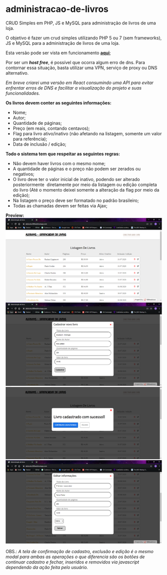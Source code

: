 # administracao-de-livros
CRUD Simples em PHP, JS e MySQL para administração de livros de uma loja.

O objetivo é fazer um crud simples utilizando PHP 5 ou 7 (sem frameworks), JS e MySQL para a administração de livros de uma loja.

Esta versão pode ser vista em funcionamento __[aqui](https://alebooks.000webhostapp.com/)__;

Por ser um __*host free*__, é possível que ocorra algum erro de dns.
Para contornar essa situação, basta utilizar uma VPN, serviço de proxy ou DNS alternativo.

_Em breve criarei uma versão em React consumindo uma API para evitar enfrentar erros de DNS e facilitar a visualização do projeto e suas funcionalidades._

__Os livros devem conter as seguintes informações:__
  - Nome;
  - Autor;
  - Quantidade de páginas;
  - Preço (em reais, contando centavos);
  - Flag para livro ativo/inativo (não afetando na listagem, somente um valor para referência);
  - Data de inclusão / edição;
  
__Todo o sistema tem que respeitar as seguintes regras:__
  - Não devem haver livros com o mesmo nome;
  - A quantidade de páginas e o preço não podem ser zerados ou negativos;
  - O livro deve ter o valor inicial de inativo, podendo ser alterado posteriormente  diretamente por meio da listagem ou edição completa do livro (Até o momento deixei somente a alteração da flag por meio da edição);
  - Na listagem o preço deve ser formatado no padrão brasileiro;
  - Todas as chamadas devem ser feitas via Ajax;

  __Preview:__
  ![imagem da home](./screenshots/home.png)
  ![tela de cadastro](./screenshots/cadastro.png)
  ![confirmação de cadastro](./screenshots/confirmação.png)
  ![tela de edição](./screenshots/Edição.png)

  OBS.: _A tela de confirmação de cadastro, exclusão e edição é o mesmo modal para ambas as operações o que diferencia são os botões de continuar cadastro e fechar, inseridos e removidos via javascript dependendo da ação feita pelo usuário._
